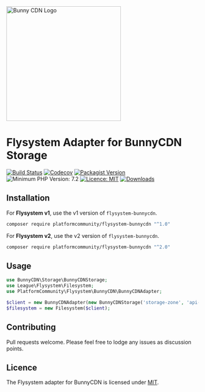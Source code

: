 <img alt="Bunny CDN Logo" src="https://gist.githubusercontent.com/sifex/bb1ebae00c4c9a827a55a2b973fef0e7/raw/d79dab1b6959f580a3b7a2e6238dae7445203f2a/bunnycdn_logo.svg?sanitize=true" width="300" />

# Flysystem Adapter for BunnyCDN Storage

[![Build Status](https://github.com/PlatformCommunity/flysystem-bunnycdn/actions/workflows/php.yml/badge.svg)](https://github.com/PlatformCommunity/flysystem-bunnycdn/actions) [![Codecov](https://img.shields.io/codecov/c/github/PlatformCommunity/flysystem-bunnycdn)](https://codecov.io/gh/PlatformCommunity/flysystem-bunnycdn) [![Packagist Version](https://img.shields.io/packagist/v/platformcommunity/flysystem-bunnycdn)](https://packagist.org/packages/platformcommunity/flysystem-bunnycdn) ![Minimum PHP Version: 7.2](https://img.shields.io/badge/php-min%207.2-important) [![Licence: MIT](https://img.shields.io/packagist/l/platformcommunity/flysystem-bunnycdn)](https://github.com/PlatformCommunity/flysystem-bunnycdn/blob/master/LICENSE) [![Downloads](https://img.shields.io/packagist/dm/platformcommunity/flysystem-bunnycdn)](https://packagist.org/packages/platformcommunity/flysystem-bunnycdn)

## Installation

For **Flysystem v1**, use the v1 version of `flysystem-bunnycdn`.

```bash
composer require platformcommunity/flysystem-bunnycdn "^1.0"
```

For **Flysystem v2**, use the v2 version of `flysystem-bunnycdn`.

```bash
composer require platformcommunity/flysystem-bunnycdn "^2.0"
```


## Usage

```php
use BunnyCDN\Storage\BunnyCDNStorage;
use League\Flysystem\Filesystem;
use PlatformCommunity\Flysystem\BunnyCDN\BunnyCDNAdapter;

$client = new BunnyCDNAdapter(new BunnyCDNStorage('storage-zone', 'api-key', 'de'));
$filesystem = new Filesystem($client);
```

## Contributing

Pull requests welcome. Please feel free to lodge any issues as discussion points.
 
## Licence

The Flysystem adapter for BunnyCDN is licensed under [MIT](https://github.com/PlatformCommunity/flysystem-bunnycdn/blob/master/LICENSE). 
